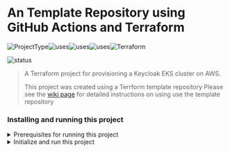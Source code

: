 # An Template Repository using GitHub Actions and Terraform
![ProjectType](https://img.shields.io/badge/project--type-terraform--template-success)![uses](https://img.shields.io/badge/uses-github--actions-success)![uses](https://img.shields.io/badge/uses-terraform-success)![uses](https://img.shields.io/badge/uses-aws--cli-success)![Terraform](https://github.com/AWS-Terraform-Projects/keyCloak-eks-cluster/workflows/Terraform/badge.svg)

![status](https://img.shields.io/badge/project--status-work--in--pgoress-informational)

> A Terraform project for provisioning a Keycloak EKS cluster on AWS. 
>
> This project was created using a Terrform template repository Please see the [wiki page](https://github.com/AWS-Terraform-Projects/terraform-eks-template/wiki) for detailed instructions on using use the template repository

  
### Installing and running this project
<details>
  <summary>Prerequisites for running this project</summary>
  
### The project has the following dependencies  
- AWS CLI version 2. To install the AWS CLI, please see [Installing, updating, and uninstalling the AWS CLI version 2](https://docs.aws.amazon.com/cli/latest/userguide/install-cliv2.html)
- Terraform CLI 0.14.2 . To install Terraform CLI, please see [Install Terraform](https://learn.hashicorp.com/tutorials/terraform/install-cli?in=terraform/aws-get-started)
</details>

<details>
  <summary>Initialize and run this project</summary>
  <BR>
  
Please see the [wiki page](https://github.com/AWS-Terraform-Projects/terraform-template/wiki) for detailed instructions on using this template repository
 
</details>

